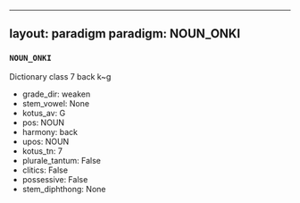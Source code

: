 
---
layout: paradigm
paradigm: NOUN_ONKI
---
### ` NOUN_ONKI `

Dictionary class 7 back k~g
* grade_dir: weaken
* stem_vowel: None
* kotus_av: G
* pos: NOUN
* harmony: back
* upos: NOUN
* kotus_tn: 7
* plurale_tantum: False
* clitics: False
* possessive: False
* stem_diphthong: None

